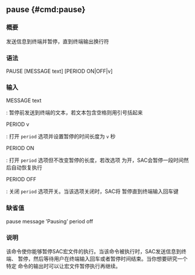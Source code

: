 ## pause {#cmd:pause}

### 概要

发送信息到终端并暂停，直到终端输出换行符

### 语法

PAUSE \[MESSAGE text\] \[PERIOD ON|OFF|v\]

### 输入

MESSAGE text

:   暂停前发送到终端的文本，若文本包含空格则用引号括起来

PERIOD v

:   打开 `period` 选项并设置暂停的时间长度为 `v` 秒

PERIOD ON

:   打开 `period` 选项但不改变暂停的长度，若改选项
    为开，SAC会暂停一段时间然后自动恢复执行

PERIOD OFF

:   关闭 `period` 选项开关。当该选项关闭时，SAC将 暂停直到终端输入回车键

### 缺省值

pause message ’Pausing’ period off

### 说明

该命令使你能够暂停SAC宏文件的执行。当该命令被执行时，SAC发送信息到终端、
暂停，然后等待用户在终端输入回车或者暂停时间结束。当你想要研究一个特定
命令的输出时可以让宏文件暂停执行再继续。
